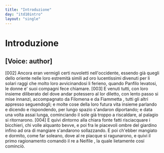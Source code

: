 ```yaml
---
title: "Introduzione"
day: "itd10intro"
layout: "single"
---
```

<div id="d10intro" type="introduction" who="author">
 <h1>
  Introduzione
 </h1>
 <p>
  <h2>
   [Voice: author]
  </h2>
 </p>
 <p>
  <a name="p10980002">
   [002]
  </a>
  Ancora eran vermigli certi nuvoletti nell'occidente, essendo gi&agrave; quegli dello oriente nelle loro estremit&agrave; simili ad oro lucentissimi divenuti per li solari raggi che molto loro avvicinandosi li ferieno, quando
  <name persref="panfilo" type="person">
   Panfilo
  </name>
  levatosi, le donne e' suoi compagni fece chiamare.
  <a name="p10980003">
   [003]
  </a>
  E venuti tutti, con loro insieme diliberato del dove andar potessero al lor diletto, con lento passo si mise innanzi, accompagnato da
  <name persref="filomena" type="person">
   Filomena
  </name>
  e da
  <name persref="fiammetta" type="person">
   Fiammetta
  </name>
  , tutti gli altri appresso seguendogli; e molte cose della loro futura vita insieme parlando e dicendo e rispondendo, per lungo spazio s'andaron diportando; e data una volta assai lunga, cominciando il sole gi&agrave; troppo a riscaldare, al
  <name placeref="palagiobrigata-02" type="place">
   palagio
  </name>
  si ritornarono.
  <a name="p10980004">
   [004]
  </a>
  E quivi dintorno alla
  <name placeref="fontebrigata-01" type="place">
   chiara fonte
  </name>
  fatti risciacquare i bicchieri, chi volle alquanto bevve, e poi fra le piacevoli ombre del
  <name placeref="giardinobrigata-01" type="place">
   giardino
  </name>
  infino ad ora di mangiare s'andarono sollazzando. E poi ch'ebber mangiato e dormito, come far soleano, dove al re piacque si ragunarono, e quivi il primo ragionamento comand&ograve; il re a
  <name persref="neifile" type="person">
   Neifile
  </name>
  , la quale lietamente cos&iacute; cominci&ograve;.
 </p>
</div>